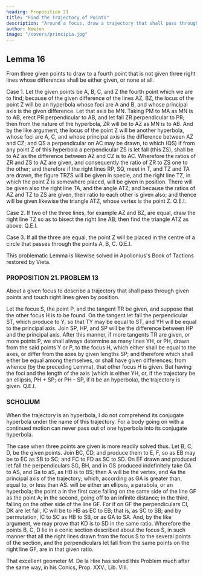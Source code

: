 ```yaml
---
heading: Proposition 21
title: "Find the Trajectory of Points"
description: "Around a focus, draw a trajectory that shall pass through given points and touch right Hues given by position"
author: Newton
image: "/covers/principia.jpg"
---
```




## Lemma 16


From three given points to draw to a fourth point that is not given three right lines whose differences shall be either given, or none at all.

Case 1. Let the given points be A, B, C, and Z the fourth point which we are to find; because of the given difference of the lines AZ, BZ, the locus of the point Z will be an hyperbola whose foci are A and B, and whose principal axis is the given difference. Let that axis be MN. Taking PM to MA as MN is to AB, erect PR perpendicular to AB, and let fall ZR perpendicular to PR; then from the nature of the hyperbola, ZR will be to AZ as MN is to AB. And by the like argument, the locus of the point Z will be another hyperbola, whose foci are A, C, and whose principal axis is the difference between AZ and CZ; and QS a perpendicular on AC may be drawn, to which (QS) if from any point Z of this hyperbola a perpendicular ZS is let fall (this ZS), shall be to AZ as the difference between AZ and CZ is to AC. Wherefore the ratios of ZR and ZS to AZ are given, and consequently the ratio of ZR to ZS one to the other; and therefore if the right lines RP, SQ, meet in T, and TZ and TA are drawn, the figure TRZS will be given in specie, and the right line TZ, in which the point Z is somewhere placed, will be given in position. There will be given also the right line TA, and the angle ATZ; and because the ratios of AZ and TZ to ZS are given, their ratio to each other is given also; and thence will be given likewise the triangle ATZ, whose vertex is the point Z.   Q.E.I.

Case 2. If two of the three lines, for example AZ and BZ, are equal, draw the right line TZ so as to bisect the right line AB; then find the triangle ATZ as above.   Q.E.I.

Case 3. If all the three are equal, the point Z will be placed in the centre of a circle that passes through the points A, B, C.   Q.E.I.

This problematic Lemma is likewise solved in Apollonius's Book of Tactions restored by Vieta.



### PROPOSITION 21. PROBLEM 13

About a given focus to describe a trajectory that shall pass through given points and touch right lines given by position.

Let the focus S, the point P, and the tangent TR be given, and suppose that the other focus H is to be found. On the tangent let fall the perpendicular ST, which produce to Y, so that TY may be equal to ST, and YH will be equal to the principal axis. Join SP, HP, and SP will be the difference between HP and the principal axis. After this manner, if more tangents TR are given, or more points P, we shall always determine as many lines YH, or PH, drawn from the said points Y or P, to the focus H, which either shall be equal to the axes, or differ from the axes by given lengths SP; and therefore which shall either be equal among themselves, or shall have given differences; from whence (by the preceding Lemma), that other focus H is given. But having the foci and the length of the axis (which is either YH, or, if the trajectory be an ellipsis, PH + SP; or PH - SP, if it be an hyperbola), the trajectory is given.   Q.E.I.



### SCHOLIUM

When the trajectory is an hyperbola, I do not comprehend its conjugate hyperbola under the name of this trajectory. For a body going on with a continued motion can never pass out of one hyperbola into its conjugate hyperbola.


The case when three points are given is more readily solved thus. Let B, C, D, be the given points. Join BC, CD, and produce them to E, F, so as EB may be to EC as SB to SC; and FC to FD as SC to SD. On EF drawn and produced let fall the perpendiculars SG, BH, and in GS produced indefinitely take GA to AS, and Ga to aS, as HB is to BS; then A will be the vertex, and Aa the principal axis of the trajectory; which, according as GA is greater than, equal to, or less than AS. will be either an ellipsis, a parabola, or an hyperbola; the point a in the first case falling on the same side of the line GF as the point A; in the second, going off to an infinite distance; in the third, falling on the other side of the line GF. For if on GF the perpendiculars CI, DK are let fall, IC will be to HB as EC to EB; that is, as SC to SB; and by permutation, IC to SC as HB to SB, or as GA to SA. And, by the like argument, we may prove that KD is to SD in the same ratio. Wherefore the points B, C, D lie in a conic section described about the focus S, in such manner that all the right lines drawn from the focus S to the several points of the section, and the perpendiculars let fall from the same points on the right line GF, are in that given ratio.

That excellent geometer M. De la Hire has solved this Problem much after the same way, in his Conics, Prop. XXV., Lib. VIII.
